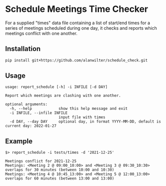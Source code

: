 # Schedule Meetings Time Checker

For a supplied "times" data file containing a list of start/end times for a series of meetings scheduled during one day, it checks and reports which meetings conflict with one another.

## Installation

```bash
pip install git+https://github.com/alanwilter/schedule_check.git
```

## Usage

```text
usage: report_schedule [-h] -i INFILE [-d DAY]

Report which meetings are clashing with one another.

optional arguments:
  -h, --help            show this help message and exit
  -i INFILE, --infile INFILE
                        input file with times
  -d DAY, --day DAY     optional day, in format YYYY-MM-DD, default is current day: 2022-01-27
```

## Example

```text
$> report_schedule -i tests/times -d '2021-12-25'

Meetings conflict for 2021-12-25
Meetings: <Meeting 2 @ 09:00_10:00> and <Meeting 3 @ 09:30_10:30> overlaps for 30 minutes (between 10:00 and 10:30)
Meetings: <Meeting 4 @ 10:45_13:00> and <Meeting 5 @ 12:00_13:00> overlaps for 60 minutes (between 13:00 and 13:00)
```

